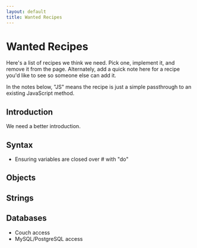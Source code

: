 ```yaml
---
layout: default
title: Wanted Recipes
---
```

# Wanted Recipes

Here's a list of recipes we think we need. Pick one, implement it, and remove it from the page. Alternately, add a quick note here for a recipe you'd like to see so someone else can add it.

In the notes below, "JS" means the recipe is just a simple passthrough to an existing JavaScript method.

## Introduction

We need a better introduction. 

## Syntax

* Ensuring variables are closed over # with "do"

## Objects

## Strings


## Databases

* Couch access
* MySQL/PostgreSQL access
